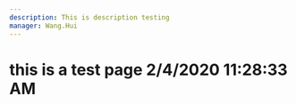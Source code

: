 ```yaml
---
description: This is description testing
manager: Wang.Hui
---
```

# this is a test page 2/4/2020 11:28:33 AM